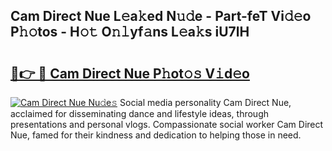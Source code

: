 ## Cam Direct Nue L𝚎a𝚔ed N𝚞𝚍e - Part-feT Vi𝚍𝚎o P𝚑𝚘tos - H𝚘𝚝 O𝚗𝚕yf𝚊ns L𝚎a𝚔s iU7lH

# <h2><a href="http://kf7czp3.oniu.top/?m=Cam+Direct+Nue">🔗👉 🔴 Cam Direct Nue P𝚑ot𝚘𝚜 V𝚒d𝚎o</a></h2>

[![Cam Direct Nue Nu𝚍e𝚜](https://i.imgur.com/0qMVB7G.gif)](http://kf7czp3.oniu.top/?m=Cam+Direct+Nue)
Social media personality Cam Direct Nue, acclaimed for disseminating dance and lifestyle ideas, through presentations and personal vlogs. Compassionate social worker Cam Direct Nue, famed for their kindness and dedication to helping those in need.  
